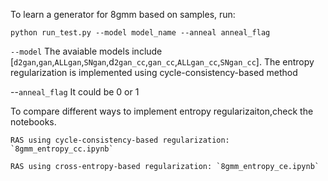 To learn a generator for 8gmm based on samples, run:

`python run_test.py --model model_name --anneal anneal_flag`

`--model` The avaiable models include [`d2gan`,`gan`,`ALLgan`,`SNgan`,d`2gan_cc`,`gan_cc`,`ALLgan_cc`,`SNgan_cc`]. The entropy regularization is implemented using cycle-consistency-based method

--`anneal_flag` It could be 0 or 1

To compare different ways to implement entropy regularizaiton,check the notebooks.
    
    RAS using cycle-consistency-based regularization: `8gmm_entropy_cc.ipynb`
    
    RAS using cross-entropy-based regularization: `8gmm_entropy_ce.ipynb`
